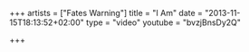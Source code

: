 +++
artists = ["Fates Warning"]
title = "I Am"
date = "2013-11-15T18:13:52+02:00"
type = "video"
youtube = "bvzjBnsDy2Q"

+++
